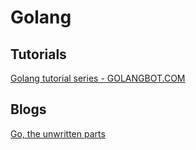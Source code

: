 # Golang

## Tutorials

[Golang tutorial series - GOLANGBOT.COM](https://golangbot.com/learn-golang-series/)



## Blogs

[Go, the unwritten parts](https://rakyll.org/)